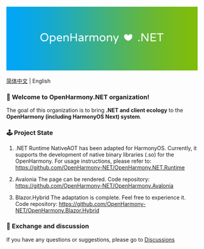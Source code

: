 ![OpenHarmony-NET](../assets/Header.png)

[简体中文](./README.md) | English

### 👋 Welcome to OpenHarmony.NET organization!

The goal of this organization is to bring **.NET and client ecology** to the **OpenHarmony (including HarmonyOS Next) system**.

### 🕹️ Project State

1. .NET Runtime
NativeAOT has been adapted for HarmonyOS. Currently, it supports the development of native binary libraries (.so) for the OpenHarmony. For usage instructions, please refer to: https://github.com/OpenHarmony-NET/OpenHarmony.NET.Runtime

2. Avalonia
The page can be rendered. Code repository: https://github.com/OpenHarmony-NET/OpenHarmony.Avalonia

4. Blazor.Hybrid
The adaptation is complete. Feel free to experience it. Code repository: https://github.com/OpenHarmony-NET/OpenHarmony.Blazor.Hybrid

### 💬 Exchange and discussion

If you have any questions or suggestions, please go to [Discussions](https://github.com/orgs/OpenHarmony-NET/discussions)
